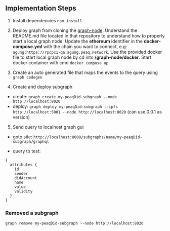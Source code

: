 ## Implementation Steps

1. Install dependencies
`npm install`

2. Deploy graph from cloning the [graph-node](https://github.com/graphprotocol/graph-node). Understand the README.md file located in that repository to understand how to properly start a local graph node. Update the **ethereum** identifier in the **docker-compose.yml** with the chain you want to connect, e.g: `agung:https://rpcpc1-qa.agung.peaq.network`. Use the provided docker file to start local graph node by cd into **/graph-node/docker**.
Start docker container with cmd `docker compose up`

3. Create an auto generated file that maps the events to the query using `graph codegen`

4. Create and deploy subgraph
- create: `graph create my-peaqDid-subgraph --node http://localhost:8020`
- deploy: `graph deploy my-peaqDid-subgraph --ipfs http://localhost:5001 --node http://localhost:8020` (can use 0.0.1 as version)

5. Send query to localhost graph gui
- goto site: `http://localhost:8000/subgraphs/name/my-peaqDid-subgraph/graphql`

- query to test:
```
{
  attributes {
    id
    sender
    didAccount
    name
    value
    validity
  }
}
```

### Removed a subgraph
`graph remove my-peaqDid-subgraph --node http://localhost:8020`